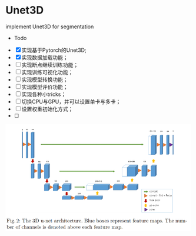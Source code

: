 # Unet3D
implement Unet3D for segmentation

-  Todo
- [x] 实现基于Pytorch的Unet3D;
- [x] 实现数据加载功能；
- [ ] 实现断点继续训练功能；
- [ ] 实现训练可视化功能；
- [ ] 实现模型转换功能；
- [ ] 实现模型评价功能；
- [ ] 实现各种小tricks；
- [ ] 切换CPU与GPU，并可以设置单卡与多卡；
- [ ] 设置权重初始化方式；
- [ ] 



![image-20240102135253258](README.assets/image-20240102135253258.png)
